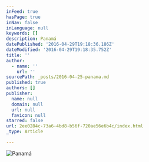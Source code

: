 ```yaml
---
inFeed: true
hasPage: true
inNav: false
inLanguage: null
keywords: []
description: Panamá
datePublished: '2016-04-29T19:18:36.186Z'
dateModified: '2016-04-29T19:18:35.752Z'
title: ''
author:
  - name: ''
    url: ''
sourcePath: _posts/2016-04-25-panama.md
published: true
authors: []
publisher:
  name: null
  domain: null
  url: null
  favicon: null
starred: false
url: 2ee0284c-73a6-4bd8-b56f-720ae56e6b4c/index.html
_type: Article

---
```

![Panamá](https://s3-us-west-2.amazonaws.com/the-grid-img/p/43dbc9d9d2b2c8d243f3e422fe16645f414c2848.jpg)